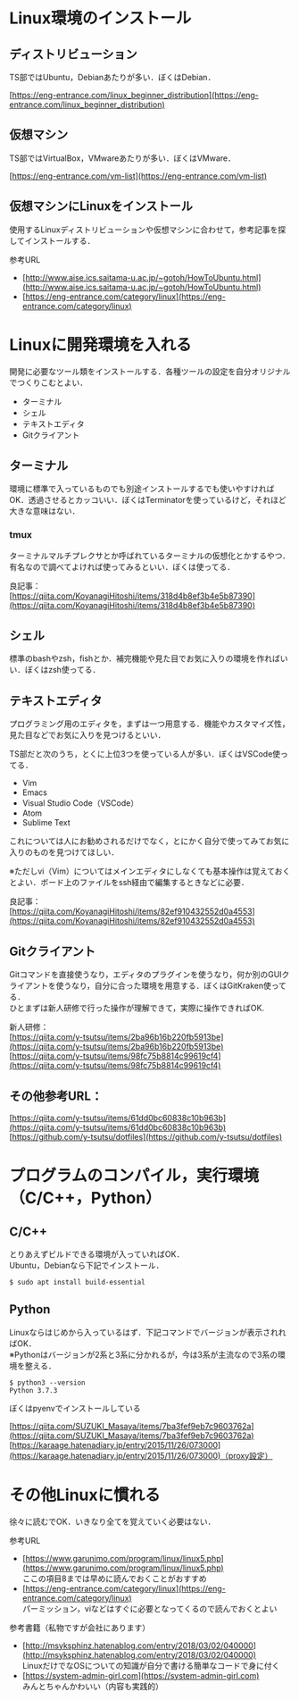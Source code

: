 # Linux環境のインストール

## ディストリビューション

TS部ではUbuntu，Debianあたりが多い．ぼくはDebian．

[https://eng-entrance.com/linux_beginner_distribution](https://eng-entrance.com/linux_beginner_distribution)

## 仮想マシン

TS部ではVirtualBox，VMwareあたりが多い．ぼくはVMware．

[https://eng-entrance.com/vm-list](https://eng-entrance.com/vm-list)

## 仮想マシンにLinuxをインストール

使用するLinuxディストリビューションや仮想マシンに合わせて，参考記事を探してインストールする．

参考URL

* [http://www.aise.ics.saitama-u.ac.jp/~gotoh/HowToUbuntu.html](http://www.aise.ics.saitama-u.ac.jp/~gotoh/HowToUbuntu.html)
* [https://eng-entrance.com/category/linux](https://eng-entrance.com/category/linux)


# Linuxに開発環境を入れる

開発に必要なツール類をインストールする．各種ツールの設定を自分オリジナルでつくりこむとよい．

* ターミナル
* シェル
* テキストエディタ
* Gitクライアント

## ターミナル

環境に標準で入っているものでも別途インストールするでも使いやすければOK．透過させるとカッコいい．ぼくはTerminatorを使っているけど，それほど大きな意味はない．

### tmux

ターミナルマルチプレクサとか呼ばれているターミナルの仮想化とかするやつ．有名なので調べてよければ使ってみるといい．ぼくは使ってる．

良記事：  
[https://qiita.com/KoyanagiHitoshi/items/318d4b8ef3b4e5b87390](https://qiita.com/KoyanagiHitoshi/items/318d4b8ef3b4e5b87390)

## シェル

標準のbashやzsh，fishとか．補完機能や見た目でお気に入りの環境を作ればいい．ぼくはzsh使ってる．

## テキストエディタ

プログラミング用のエディタを，まずは一つ用意する．機能やカスタマイズ性，見た目などでお気に入りを見つけるといい．

TS部だと次のうち，とくに上位3つを使っている人が多い．ぼくはVSCode使ってる．

* Vim
* Emacs
* Visual Studio Code（VSCode）
* Atom
* Sublime Text

これについては人にお勧めされるだけでなく，とにかく自分で使ってみてお気に入りのものを見つけてほしい．

※ただしvi（Vim）についてはメインエディタにしなくても基本操作は覚えておくとよい．ボード上のファイルをssh経由で編集するときなどに必要．

良記事：  
[https://qiita.com/KoyanagiHitoshi/items/82ef910432552d0a4553](https://qiita.com/KoyanagiHitoshi/items/82ef910432552d0a4553)

## Gitクライアント

Gitコマンドを直接使うなり，エディタのプラグインを使うなり，何か別のGUIクライアントを使うなり，自分に合った環境を用意する．ぼくはGitKraken使ってる．  
ひとまずは新人研修で行った操作が理解できて，実際に操作できればOK.

新人研修：  
[https://qiita.com/y-tsutsu/items/2ba96b16b220fb5913be](https://qiita.com/y-tsutsu/items/2ba96b16b220fb5913be)  
[https://qiita.com/y-tsutsu/items/98fc75b8814c99619cf4](https://qiita.com/y-tsutsu/items/98fc75b8814c99619cf4)

## その他参考URL：

[https://qiita.com/y-tsutsu/items/61dd0bc60838c10b963b](https://qiita.com/y-tsutsu/items/61dd0bc60838c10b963b)  
[https://github.com/y-tsutsu/dotfiles](https://github.com/y-tsutsu/dotfiles)

# プログラムのコンパイル，実行環境（C/C++，Python）

## C/C++

とりあえずビルドできる環境が入っていればOK．  
Ubuntu，Debianなら下記でインストール．

```console
$ sudo apt install build-essential
```

## Python

Linuxならはじめから入っているはず．下記コマンドでバージョンが表示されればOK．  
※Pythonはバージョンが2系と3系に分かれるが，今は3系が主流なので3系の環境を整える．

```console
$ python3 --version
Python 3.7.3
```

ぼくはpyenvでインストールしている

[https://qiita.com/SUZUKI_Masaya/items/7ba3fef9eb7c9603762a](https://qiita.com/SUZUKI_Masaya/items/7ba3fef9eb7c9603762a)  
[https://karaage.hatenadiary.jp/entry/2015/11/26/073000](https://karaage.hatenadiary.jp/entry/2015/11/26/073000)（proxy設定）

# その他Linuxに慣れる

徐々に読むでOK．いきなり全てを覚えていく必要はない．

参考URL

* [https://www.garunimo.com/program/linux/linux5.php](https://www.garunimo.com/program/linux/linux5.php)  
ここの項目8までは早めに読んでおくことがおすすめ
* [https://eng-entrance.com/category/linux](https://eng-entrance.com/category/linux)  
パーミッション，viなどはすぐに必要となってくるので読んでおくとよい

参考書籍（私物ですが会社にあります）

* [http://msyksphinz.hatenablog.com/entry/2018/03/02/040000](http://msyksphinz.hatenablog.com/entry/2018/03/02/040000)  
LinuxだけでなOSについての知識が自分で書ける簡単なコードで身に付く
* [https://system-admin-girl.com](https://system-admin-girl.com)  
みんとちゃんかわいい（内容も実践的）
